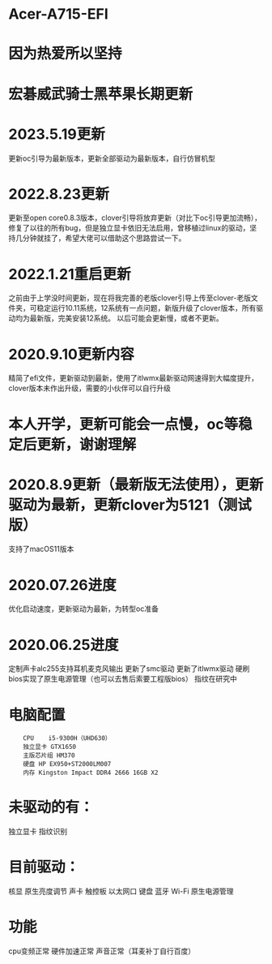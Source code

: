 # Acer-A715-EFI
# 因为热爱所以坚持
# 宏碁威武骑士黑苹果长期更新

# 2023.5.19更新
  更新oc引导为最新版本，更新全部驱动为最新版本，自行仿冒机型
# 2022.8.23更新
  更新至open core0.8.3版本，clover引导将放弃更新（对比下oc引导更加流畅），修复了以往的所有bug，但是独立显卡依旧无法启用，曾移植过linux的驱动，坚持几分钟就挂了，希望大佬可以借助这个思路尝试一下。
# 2022.1.21重启更新
  之前由于上学没时间更新，现在将我完善的老版clover引导上传至clover-老版文件夹，可稳定运行10.11系统，12系统有一点问题，新版升级了clover版本，所有驱动均为最新版，完美安装12系统。
  以后可能会更新慢，或者不更新。
# 2020.9.10更新内容
  精简了efi文件，更新驱动到最新，使用了itlwmx最新驱动网速得到大幅度提升，clover版本未作出升级，需要的小伙伴可以自行升级 
# 本人开学，更新可能会一点慢，oc等稳定后更新，谢谢理解
# 2020.8.9更新（最新版无法使用），更新驱动为最新，更新clover为5121（测试版）
支持了macOS11版本
# 2020.07.26进度
优化启动速度，更新驱动为最新，为转型oc准备
# 2020.06.25进度
定制声卡alc255支持耳机麦克风输出
更新了smc驱动
更新了itlwmx驱动
硬刷bios实现了原生电源管理（也可以去售后索要工程版bios）
指纹在研究中
# 电脑配置
        CPU    i5-9300H（UHD630） 
        独立显卡 GTX1650 
        主版芯片组 HM370 
        硬盘 HP EX950+ST2000LM007 
        内存 Kingston Impact DDR4 2666 16GB X2 
# 未驱动的有：
独立显卡
指纹识别
# 目前驱动：
核显
原生亮度调节
声卡
触控板
以太网口
键盘 
蓝牙
Wi-Fi
原生电源管理
# 功能
cpu变频正常
硬件加速正常
声音正常（耳麦补丁自行百度）

